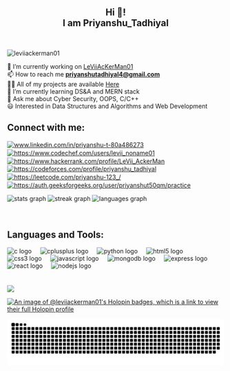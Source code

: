 <br clear="both">

<h2 align="center">Hi 👋! <br>I am Priyanshu_Tadhiyal</h2>


<br clear="both">
<p align="left"> <img src="https://komarev.com/ghpvc/?username=leviiackerman01&label=Profile%20views&color=0e75b6&style=flat" alt="leviiackerman01" /> </p>

🔭 I’m currently working on [LeViiAcKerMan01](https://github.com/LeViiAcKerMan01/LeViiAcKerMan01)<br>
📫 How to reach me **priyanshutadhiyal4@gmail.com**<br>
👨‍💻 All of my projects are available [Here](https://github.com/LeViiAcKerMan01?tab=repositories)<br>
🌱 I’m currently learning DS&A and MERN stack<br>
💬 Ask me about Cyber Security, OOPS, C/C++<br>
😃 Interested in Data Structures and Algorithms and Web Development



<h2 align="left">Connect with me:</h2>
<p align="left">
    <a href="https://www.linkedin.com/in/priyanshu-t-80a486273" target="blank"><img align="center" src="https://raw.githubusercontent.com/rahuldkjain/github-profile-readme-generator/master/src/images/icons/Social/linked-in-alt.svg" alt="www.linkedin.com/in/priyanshu-t-80a486273" height="60" width="50" /></a>&nbsp;
    <a href="https://www.codechef.com/users/levii_noname01" target="blank"><img align="center" src="https://cdn.jsdelivr.net/npm/simple-icons@3.1.0/icons/codechef.svg" alt="https://www.codechef.com/users/levii_noname01" height="60" width="50" /></a>
    <a href="https://www.hackerrank.com/profile/LeVii_AckerMan" target="blank"><img align="center" src="https://raw.githubusercontent.com/rahuldkjain/github-profile-readme-generator/master/src/images/icons/Social/hackerrank.svg" alt="https://www.hackerrank.com/profile/LeVii_AckerMan" height="60" width="50" /></a>&nbsp;
    <a href="https://codeforces.com/profile/priyanshu_tadhiyal" target="blank"><img align="center" src="https://raw.githubusercontent.com/rahuldkjain/github-profile-readme-generator/master/src/images/icons/Social/codeforces.svg" alt="https://codeforces.com/profile/priyanshu_tadhiyal" height="60" width="50" /></a>&nbsp;
    <a href="https://leetcode.com/priyanshu-123_/" target="blank"><img align="center" src="https://raw.githubusercontent.com/rahuldkjain/github-profile-readme-generator/master/src/images/icons/Social/leet-code.svg" alt="https://leetcode.com/priyanshu-123_/" height="60" width="50" /></a>&nbsp;
    <a href="https://auth.geeksforgeeks.org/user/priyanshut50qm/practice" target="blank"><img align="center" src="https://raw.githubusercontent.com/rahuldkjain/github-profile-readme-generator/master/src/images/icons/Social/geeks-for-geeks.svg" alt="https://auth.geeksforgeeks.org/user/priyanshut50qm/practice" height="90" width="70" /></a>
</p>


<div align="left">
</div>



<div align="left">
  <img src="https://github-readme-stats.vercel.app/api?username=LeViiAcKerMan01&hide_title=false&hide_rank=false&show_icons=true&include_all_commits=true&count_private=true&disable_animations=false&theme=dracula&locale=en&hide_border=true" height="150" alt="stats graph"  />
  <img src="https://streak-stats.demolab.com?user=LeViiAcKerMan01&locale=en&mode=daily&theme=dracula&hide_border=false&border_radius=5" height="150" alt="streak graph"  />
  <img src="https://github-readme-stats.vercel.app/api/top-langs?username=LeViiAcKerMan01&locale=en&hide_title=false&layout=compact&card_width=320&langs_count=5&theme=dracula&hide_border=false" height="150" alt="languages graph"  />
</div>
<br>


<br clear="both">

<h2 align="left">Languages and Tools:</h2>
<div align="left">
  <img src="https://cdn.jsdelivr.net/gh/devicons/devicon/icons/c/c-original.svg" height="60" alt="c logo"  />
  <img width="12" />
  <img src="https://cdn.jsdelivr.net/gh/devicons/devicon/icons/cplusplus/cplusplus-original.svg" height="60" alt="cplusplus logo"  />
  <img width="12" />
  <img src="https://cdn.jsdelivr.net/gh/devicons/devicon/icons/python/python-original.svg" height="60" alt="python logo"  />
  <img width="12" />
  <img src="https://cdn.jsdelivr.net/gh/devicons/devicon/icons/html5/html5-original.svg" height="60" alt="html5 logo"  />
  <img width="12" />
  <img src="https://cdn.jsdelivr.net/gh/devicons/devicon/icons/css3/css3-original.svg" height="60" alt="css3 logo"  />
  <img width="12" />
  <img src="https://cdn.jsdelivr.net/gh/devicons/devicon/icons/javascript/javascript-original.svg" height="60" alt="javascript logo"  />
  <img width="12" />
  <img src="https://cdn.jsdelivr.net/gh/devicons/devicon/icons/mongodb/mongodb-original.svg" height="60" alt="mongodb logo"  />
  <img width="12" />
  <img src="https://cdn.jsdelivr.net/gh/devicons/devicon/icons/express/express-original.svg" height="60" alt="express logo"  />
  <img width="12" />
  <img src="https://cdn.jsdelivr.net/gh/devicons/devicon/icons/react/react-original.svg" height="60" alt="react logo"  />
  <img width="12" />
  <img src="https://cdn.jsdelivr.net/gh/devicons/devicon/icons/nodejs/nodejs-original.svg" height="60" alt="nodejs logo"  />
</div>

<br>


<br clear="both">

<img align="center" height="" src="https://cdn.dribbble.com/users/1162077/screenshots/3848914/programmer.gif"  />



<br clear="both">



[![An image of @leviiackerman01's Holopin badges, which is a link to view their full Holopin profile](https://holopin.me/leviiackerman01)](https://holopin.io/@leviiackerman01)

<img src="https://raw.githubusercontent.com/Platane/snk/output/github-contribution-grid-snake.svg" alt="Snake animation" />